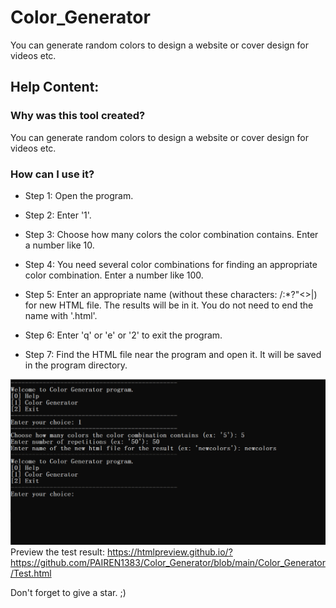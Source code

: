 # Color_Generator
You can generate random colors to design a website or cover design for videos etc.

## Help Content:
### Why was this tool created? 
You can generate random colors to design a website or cover design for videos etc.


### How can I use it?
- Step 1: Open the program.

- Step 2: Enter '1'.

- Step 3: Choose how many colors the color combination contains. Enter a number like 10.

- Step 4: You need several color combinations for finding an appropriate color combination. Enter a number like 100.

- Step 5: Enter an appropriate name (without these characters: \/:*?"<>|) for new HTML file. The results will be in it. You do not need to end the name with '.html'.

- Step 6: Enter 'q' or 'e' or '2' to exit the program.

- Step 7: Find the HTML file near the program and open it. It will be saved in the program directory.

![This is an imgae from tool](https://github.com/PAIREN1383/Color_Generator/blob/main/Color_generator_img.PNG)
Preview the test result: https://htmlpreview.github.io/?https://github.com/PAIREN1383/Color_Generator/blob/main/Color_Generator/Test.html


Don't forget to give a star. ;)
